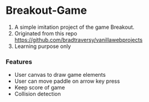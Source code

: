 # Breakout-Game
1. A simple imitation project of the game Breakout.
2. Originated from this repo https://github.com/bradtraversy/vanillawebprojects
3. Learning purpose only

### Features
  * User canvas to draw game elements
  * User can move paddle on arrow key press
  * Keep score of game
  * Collision detection
  
